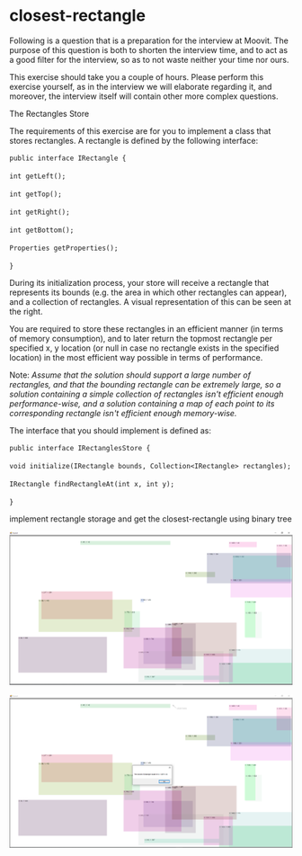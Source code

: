 # closest-rectangle

Following is a question that is a preparation for the interview at Moovit. The purpose of this question is both to shorten the interview time, and to act as a good filter for the interview, so as to not waste neither your time nor ours.

This exercise should take you a couple of hours. Please perform this exercise yourself, as in the interview we will elaborate regarding it, and moreover, the interview itself will contain other more complex questions.

The Rectangles Store

The requirements of this exercise are for you to implement a class that stores rectangles. A rectangle is defined by the following interface:
```
public interface IRectangle {

int getLeft();

int getTop();

int getRight();

int getBottom();

Properties getProperties();

}
```
During its initialization process, your store will receive a rectangle that represents its bounds (e.g. the area in which other rectangles can appear), and a collection of rectangles. A visual representation of this can be seen at the right.

You are required to store these rectangles in an efficient manner (in terms of memory consumption), and to later return the topmost rectangle per specified x, y location (or null in case no rectangle exists in the specified location) in the most efficient way possible in terms of performance.

Note: *Assume that the solution should support a large number of rectangles, and that the bounding rectangle can be extremely large, so a solution containing a simple collection of rectangles isn't efficient enough performance-wise, and a solution containing a map of each point to its corresponding rectangle isn't efficient enough memory-wise.*

The interface that you should implement is defined as:
```
public interface IRectanglesStore {

void initialize(IRectangle bounds, Collection<IRectangle> rectangles);

IRectangle findRectangleAt(int x, int y);

}
```

implement rectangle storage and get the closest-rectangle using binary tree

![](./snap_1.png?raw=true)


![](./snap_2.png?raw=true)
